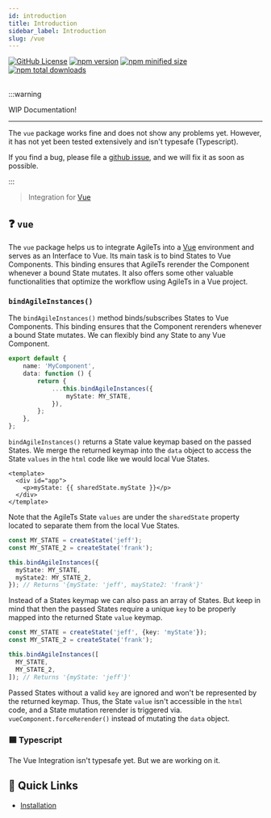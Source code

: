 ```yaml
---
id: introduction
title: Introduction
sidebar_label: Introduction
slug: /vue
---
```


 <a href="https://github.com/agile-ts/agile">
  <img src="https://img.shields.io/github/license/agile-ts/agile.svg?label=license&style=flat&colorA=293140&colorB=4a4872" alt="GitHub License"/></a>
<a href="https://npm.im/@agile-ts/vue">
  <img src="https://img.shields.io/npm/v/@agile-ts/vue.svg?label=npm&style=flat&colorA=293140&colorB=4a4872" alt="npm version"/></a>
<a href="https://npm.im/@agile-ts/vue">
  <img src="https://img.shields.io/bundlephobia/min/@agile-ts/vue.svg?label=minified%20size&style=flat&colorA=293140&colorB=4a4872" alt="npm minified size"/></a>
<a href="https://npm.im/@agile-ts/vue">
  <img src="https://img.shields.io/npm/dt/@agile-ts/vue.svg?label=downloads&style=flat&colorA=293140&colorB=4a4872" alt="npm total downloads"/></a>

<br />
<br />

:::warning

WIP Documentation!

---

The `vue` package works fine and does not show any problems yet. 
However, it has not yet been tested extensively and isn't typesafe (Typescript).

If you find a bug, please file a [github issue](https://github.com/agile-ts/agile/issues),
and we will fix it as soon as possible.

:::

> Integration for [Vue](https://vuejs.org/)

## ❓ `vue`

The `vue` package helps us to integrate AgileTs into a [Vue](https://vuejs.org/) environment
and serves as an Interface to Vue.
Its main task is to bind States to Vue Components.
This binding ensures that AgileTs rerender the Component whenever a bound State mutates.
It also offers some other valuable functionalities that optimize the workflow using AgileTs in a Vue project.

### `bindAgileInstances()`

The `bindAgileInstances()` method binds/subscribes States to Vue Components.
This binding ensures that the Component rerenders whenever a bound State mutates.
We can flexibly bind any State to any Vue Component.
```ts {4-7}
export default {
    name: 'MyComponent',
    data: function () {
        return {
            ...this.bindAgileInstances({
                myState: MY_STATE,
            }),
        };
    },
};
```
`bindAgileInstances()` returns a State value keymap based on the passed States.
We merge the returned keymap into the `data` object
to access the State `values` in the `html` code like we would local Vue States.
```vue {3}
<template>
  <div id="app">
    <p>myState: {{ sharedState.myState }}</p>
  </div>
</template>
```
Note that the AgileTs State `values` are under the `sharedState` property located
to separate them from the local Vue States.
```ts {4-7}
const MY_STATE = createState('jeff');
const MY_STATE_2 = createState('frank');

this.bindAgileInstances({
  myState: MY_STATE,
  myState2: MY_STATE_2,
}); // Returns '{myState: 'jeff', mayState2: 'frank'}'
```
Instead of a States keymap we can also pass an array of States. 
But keep in mind that then the passed States require a unique `key`
to be properly mapped into the returned State `value` keymap.
```ts {4-7}
const MY_STATE = createState('jeff', {key: 'myState'});
const MY_STATE_2 = createState('frank');

this.bindAgileInstances([
  MY_STATE,
  MY_STATE_2,
]); // Returns '{myState: 'jeff'}'
```
Passed States without a valid `key` are ignored 
and won't be represented by the returned keymap.
Thus, the State `value` isn't accessible in the `html` code, 
and a State mutation rerender is triggered via. `vueComponent.forceRerender()`
instead of mutating the `data` object.

### 🟦 Typescript

The Vue Integration isn't typesafe yet. But we are working on it.

## 🚀 Quick Links
- [Installation](./Installation.md)

